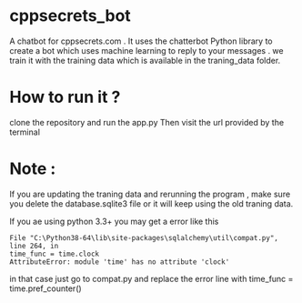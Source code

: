 # cppsecrets_bot
A chatbot for cppsecrets.com . It uses the chatterbot Python library to create a bot which uses machine learning to reply to your messages . we train it with the training data which is available in the traning_data folder.

# How to run it ?

clone the repository and run the app.py
Then visit the url provided by the terminal

# Note :
 If you are updating the traning data and rerunning the program , make sure you delete the database.sqlite3 file or it will keep using the old traning data.
 
 If you ae using python 3.3+ you may get a error like this
 ```
 File "C:\Python38-64\lib\site-packages\sqlalchemy\util\compat.py", line 264, in
time_func = time.clock
AttributeError: module 'time' has no attribute 'clock'
```
in that case just go to  compat.py and replace the error line with time_func = time.pref_counter()
